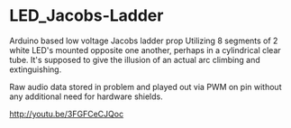 # LED_Jacobs-Ladder
Arduino based low voltage Jacobs ladder prop 
Utilizing 8 segments of 2 white LED's mounted opposite one another, perhaps in a cylindrical clear tube.
It's supposed to give the illusion of an actual arc climbing and extinguishing.

Raw audio data stored in problem and played out via PWM on pin without any additional need for hardware shields.

http://youtu.be/3FGFCeCJQoc
